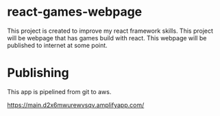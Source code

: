 # react-games-webpage
This project is created to improve my react framework skills. This project will be webpage that has games build with react. This webpage will be published to internet at some point.

# Publishing
This app is pipelined from git to aws.

https://main.d2x6mwurewvsqv.amplifyapp.com/